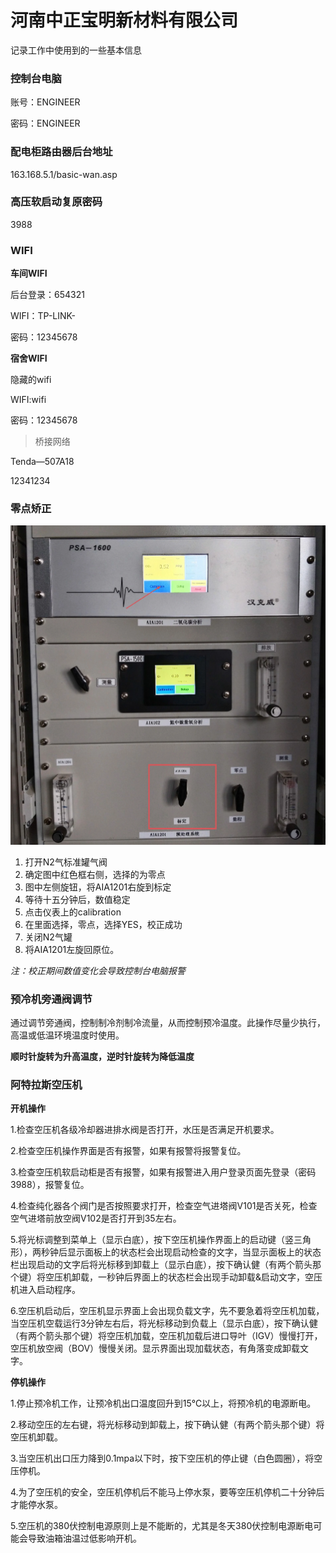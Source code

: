 # 河南中正宝明新材料有限公司

记录工作中使用到的一些基本信息

### 控制台电脑

账号：ENGINEER

密码：ENGINEER

### 配电柜路由器后台地址

163.168.5.1/basic-wan.asp

### 高压软启动复原密码

3988

### WIFI

**车间WIFI**

后台登录：654321

WIFI：TP-LINK-

密码：12345678

**宿舍WIFI**

隐藏的wifi

WIFI:wifi

密码：12345678

>桥接网络

Tenda—507A18

12341234

### 零点矫正

![](https://github.com/zhangdada1990/blog/blob/main/files/2025/%E6%B2%B3%E5%8D%97%E4%B8%AD%E6%AD%A3%E5%AE%9D%E6%98%8E%E7%BA%AF%E5%BA%A6%E5%88%86%E6%9E%90%E4%BB%AA.webp?raw=true)

1. 打开N2气标准罐气阀
2. 确定图中红色框右侧，选择的为零点
3. 图中左侧旋钮，将AIA1201右旋到标定
4. 等待十五分钟后，数值稳定
5. 点击仪表上的calibration
6. 在里面选择，零点，选择YES，校正成功
7. 关闭N2气罐
8. 将AIA1201左旋回原位。

*注：校正期间数值变化会导致控制台电脑报警*

### 预冷机旁通阀调节

通过调节旁通阀，控制制冷剂制冷流量，从而控制预冷温度。此操作尽量少执行，高温或低温环境温度时使用。

**顺时针旋转为升高温度，逆时针旋转为降低温度**

### 阿特拉斯空压机

**开机操作**

1.检查空压机各级冷却器进排水阀是否打开，水压是否满足开机要求。

2.检查空压机操作界面是否有报警，如果有报警将报警复位。

3.检查空压机软启动柜是否有报警，如果有报警进入用户登录页面先登录（密码3988），报警复位。

4.检查纯化器各个阀门是否按照要求打开，检查空气进塔阀V101是否关死，检查空气进塔前放空阀V102是否打开到35左右。

5.将光标调整到菜单上（显示白底），按下空压机操作界面上的启动键（竖三角形），两秒钟后显示面板上的状态栏会出现启动检查的文字，当显示面板上的状态栏出现启动的文字后将光标移到卸载上（显示白底），按下确认健（有两个箭头那个键）将空压机卸载，一秒钟后界面上的状态栏会出现手动卸载&启动文字，空压机进入启动程序。

6.空压机启动后，空压机显示界面上会出现负载文字，先不要急着将空压机加载，当空压机空载运行3分钟左右后，将光标移动到负载上（显示白底），按下确认健（有两个箭头那个键）将空压机加载，空压机加载后进口导叶（IGV）慢慢打开，空压机放空阀（BOV）慢慢关闭。显示界面出现加载状态，有角落变成卸载文字。

**停机操作**

1.停止预冷机工作，让预冷机出口温度回升到15℃以上，将预冷机的电源断电。

2.移动空压的左右键，将光标移动到卸载上，按下确认健（有两个箭头那个键）将空压机卸载。

3.当空压机出口压力降到0.1mpa以下时，按下空压机的停止键（白色圆圈），将空压停机。

4.为了空压机的安全，空压机停机后不能马上停水泵，要等空压机停机二十分钟后才能停水泵。

5.空压机的380伏控制电源原则上是不能断的，尤其是冬天380伏控制电源断电可能会导致油箱油温过低影响开机。

